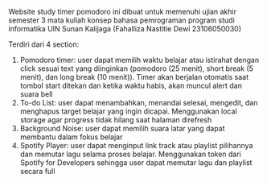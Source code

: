 Website study timer pomodoro ini dibuat untuk memenuhi ujian akhir semester 3 mata kuliah konsep bahasa pemrograman program studi informatika UIN Sunan Kalijaga (Fahalliza Nastitie Dewi 23106050030)

Terdiri dari 4 section:
1. Pomodoro timer: user dapat memilih waktu belajar atau istirahat dengan click sesuai text yang diinginkan (pomodoro (25 menit), short break (5 menit), dan long break (10 menit)). Timer akan berjalan otomatis saat tombol start ditekan dan ketika waktu habis, akan muncul alert dan suara bell
2. To-do List: user dapat menambahkan, menandai selesai, mengedit, dan menghapus target belajar yang ingin dicapai. Menggunakan local storage agar progress tidak hilang saat halaman direfresh
3. Background Noise: user dapat memilih suara latar yang dapat membantu dalam fokus belajar
4. Spotify Player: user dapat menginput link track atau playlist pilihannya dan memutar lagu selama proses belajar. Menggunakan token dari Spotify for Developers sehingga user dapat memutar lagu dan playlist secara full
